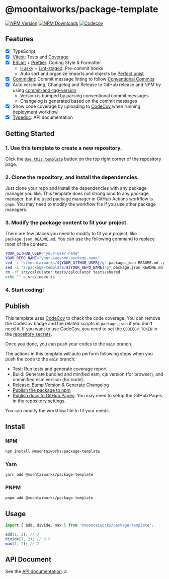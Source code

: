 # @moontaiworks/package-template

[![NPM Version](https://img.shields.io/npm/v/@moontaiworks/package-template)](https://www.npmjs.com/package/@moontaiworks/package-template)
[![NPM Downloads](https://img.shields.io/npm/d18m/@moontaiworks/package-template)](https://www.npmjs.com/package/@moontaiworks/package-template)
[![Codecov](https://codecov.io/gh/moontaiworks/package-template/graph/badge.svg)](https://codecov.io/gh/moontaiworks/package-template)

## Features

- [x] TypeScript
- [x] [Vitest](https://github.com/vitest-dev/vitest): Tests and [Coverage](https://github.com/vitest-dev/vitest/tree/main/packages/coverage-v8)
- [x] [ESLint](https://eslint.org) + [Prettier](https://prettier.io): Coding Style & Formatter
  - [Husky](https://github.com/typicode/husky) + [Lint-staged](https://github.com/okonet/lint-staged): Pre-commit hooks
  - Auto sort and organize imports and objects by [Perfectionist](https://github.com/azat-io/eslint-plugin-perfectionist)
- [x] [Commitlint](https://github.com/conventional-changelog/commitlint): Commit message linting to follow [Conventional Commits](https://www.conventionalcommits.org)
- [x] Auto versioning, Changelog and Release to GitHub release and NPM by using [commit-and-tag-version](https://github.com/absolute-version/commit-and-tag-version)
  - Version is bumped by parsing conventional commit messages
  - Changelog is generated based on the commit messages
- [x] Show code coverage by uploading to [CodeCov](https://codecov.io) when running deployment workflow
- [x] [Typedoc](https://github.com/TypeStrong/typedoc): API documentation

## Getting Started

### 1. Use this template to create a new repository.

Click the [`Use this template`](https://github.com/new?template_name=package-template&template_owner=moontaiworks) button on the top right corner of the repository page.

### 2. Clone the repository, and install the dependencies.

Just clone your repo and install the dependencies with any package manager you like. This template does not strong bind to any package manager, but the used package manager in GitHub Actions workflow is `pnpm`. You may need to modify the workflow file if you use other package managers.

### 3. Modify the package content to fit your project.

There are few places you need to modify to fit your project, like `package.json`, `README.md`. You can use the following command to replace most of the content:

```bash
YOUR_GITHUB_USER="your-user-name"
YOUR_REPO_NAME="your-awesome-package-name"
sed -i "s/moontaiworks/${YOUR_GITHUB_USER}/g" package.json README.md .github/workflows/*
sed -i "s/package-template/${YOUR_REPO_NAME}/g" package.json README.md .github/workflows/*
rm -rf src/calculator tests/calculator tests/shared
echo "" > src/index.ts
```

### 4. Start coding!

## Publish

This template uses [CodeCov](https://docs.codecov.com/docs/quick-start) to check the code coverage. You can remove the CodeCov badge and the related scripts in `package.json` if you don't need it.
If you want to use CodeCov, you need to set the `CODECOV_TOKEN` in the [repository secrets](https://github.com/moontaiworks/package-template/settings/secrets/actions).

Once you done, you can push your codes to the `main` branch.

The actions in this template will auto perform following steps when you push the code to the `main` branch:

- Test: Run tests and generate coverage report
- Build: Generate bundled and minified esm, cjs version (for browser), and unminified esm version (for node).
- Release: Bump Version & Generate Changelog
- [Publish the package to npm](https://www.npmjs.com/package/@moontaiworks/package-template/)
- [Publish docs to GitHub Pages](https://moontaiworks.github.io/package-template/): You may need to setup the GitHub Pages in the repository settings.

You can modify the workflow file to fit your needs.

## Install

### NPM

```bash
npm install @moontaiworks/package-template
```

### Yarn

```bash
yarn add @moontaiworks/package-template
```

### PNPM

```bash
pnpm add @moontaiworks/package-template
```

## Usage

```typescript
import { add, divide, max } from "@moontaiworks/package-template";

add(1, 2); // 3
divide(1, 2); // 0.5
max(1, 2); // 2
```

## API Document

See the [API documentation](https://moontaiworks.github.io/package-template/).
a
